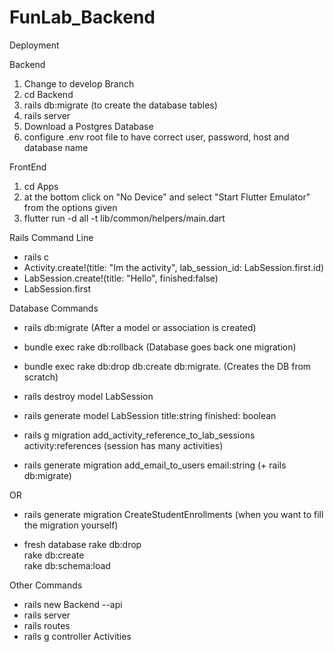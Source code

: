 # FunLab_Backend


Deployment

Backend
1. Change to develop Branch
2. cd Backend
2. rails db:migrate (to create the database tables)
3. rails server
4. Download a Postgres Database
5. configure .env root file to have correct user, password, host and database name

FrontEnd
1. cd Apps
2. at the bottom click on "No Device" and select "Start Flutter Emulator" from the options given
3. flutter run -d all  -t lib/common/helpers/main.dart


Rails Command Line

* rails c
* Activity.create!(title: "Im the activity", lab_session_id: LabSession.first.id)
* LabSession.create!(title: "Hello", finished:false)
* LabSession.first


Database Commands

* rails db:migrate                    (After a model or association is created)

* bundle exec rake db:rollback        (Database goes back one migration)

* bundle exec rake db:drop db:create db:migrate. (Creates the DB from scratch)

* rails destroy model LabSession 

* rails generate model LabSession title:string finished: boolean

* rails g migration add_activity_reference_to_lab_sessions activity:references (session has many activities)

* rails generate migration add_email_to_users email:string (+ rails db:migrate)

OR
* rails generate migration CreateStudentEnrollments (when you want to fill the migration yourself)

* fresh database
  rake db:drop      
  rake db:create         
  rake db:schema:load  

Other Commands

* rails new Backend --api
* rails server
* rails routes
* rails g controller Activities
